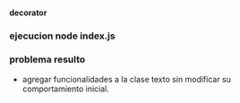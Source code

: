 #### decorator  

### ejecucion node index.js

### problema resulto
- agregar funcionalidades a la clase texto sin modificar su comportamiento inicial.
